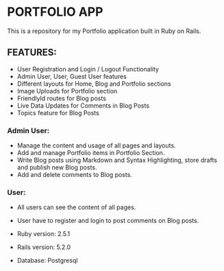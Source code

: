 # PORTFOLIO APP

This is a repository for my Portfolio application built in Ruby on Rails.

## FEATURES:

* User Registration and Login / Logout Functionality
* Admin User, User, Guest User features
* Different layouts for Home, Blog and Portfolio sections
* Image Uploads for Portfolio section
* FriendlyId routes for Blog posts
* Live Data Updates for Comments in Blog Posts
* Topics feature for Blog Posts

### Admin User:

* Manage the content and usage of all pages and layouts.
* Add and manage Portfolio items in Portfolio Section.
* Write Blog posts using Markdown and Syntax Highlighting, store drafts and publish new Blog posts.
* Add and delete comments to Blog posts.

### User:

* All users can see the content of all pages.
* User have to register and login to post comments on Blog posts.


* Ruby version:
  2.5.1

* Rails version:
  5.2.0

* Database:
  Postgresql

